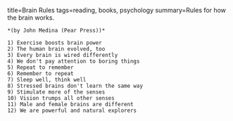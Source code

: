 title=Brain Rules
tags=reading, books, psychology
summary=Rules for how the brain works.
~~~~~~
*(by John Medina (Pear Press))*

1) Exercise boosts brain power
2) The human brain evolved, too
3) Every brain is wired differently
4) We don't pay attention to boring things
5) Repeat to remember
6) Remember to repeat
7) Sleep well, think well
8) Stressed brains don't learn the same way
9) Stimulate more of the senses
10) Vision trumps all other senses
11) Male and female brains are different
12) We are powerful and natural explorers
